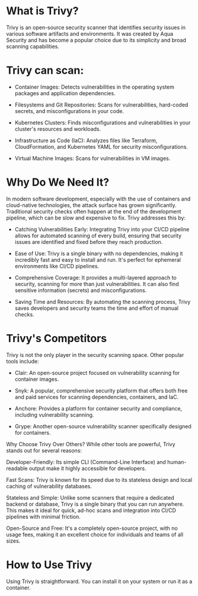 # What is Trivy?
Trivy is an open-source security scanner that identifies security issues in various software artifacts and environments. It was created by Aqua Security and has become a popular choice due to its simplicity and broad scanning capabilities.

# Trivy can scan:

- Container Images: Detects vulnerabilities in the operating system packages and application dependencies.

- Filesystems and Git Repositories: Scans for vulnerabilities, hard-coded secrets, and misconfigurations in your code.

- Kubernetes Clusters: Finds misconfigurations and vulnerabilities in your cluster's resources and workloads.

- Infrastructure as Code (IaC): Analyzes files like Terraform, CloudFormation, and Kubernetes YAML for security misconfigurations.

- Virtual Machine Images: Scans for vulnerabilities in VM images.

# Why Do We Need It?
In modern software development, especially with the use of containers and cloud-native technologies, the attack surface has grown significantly. Traditional security checks often happen at the end of the development pipeline, which can be slow and expensive to fix. Trivy addresses this by:

- Catching Vulnerabilities Early: Integrating Trivy into your CI/CD pipeline allows for automated scanning of every build, ensuring that security issues are identified and fixed before they reach production.

- Ease of Use: Trivy is a single binary with no dependencies, making it incredibly fast and easy to install and run. It's perfect for ephemeral environments like CI/CD pipelines.

- Comprehensive Coverage: It provides a multi-layered approach to security, scanning for more than just vulnerabilities. It can also find sensitive information (secrets) and misconfigurations.

- Saving Time and Resources: By automating the scanning process, Trivy saves developers and security teams the time and effort of manual checks.

# Trivy's Competitors
Trivy is not the only player in the security scanning space. Other popular tools include:

- Clair: An open-source project focused on vulnerability scanning for container images.

- Snyk: A popular, comprehensive security platform that offers both free and paid services for scanning dependencies, containers, and IaC.

- Anchore: Provides a platform for container security and compliance, including vulnerability scanning.

- Grype: Another open-source vulnerability scanner specifically designed for containers.

Why Choose Trivy Over Others?
While other tools are powerful, Trivy stands out for several reasons:

Developer-Friendly: Its simple CLI (Command-Line Interface) and human-readable output make it highly accessible for developers.

Fast Scans: Trivy is known for its speed due to its stateless design and local caching of vulnerability databases.

Stateless and Simple: Unlike some scanners that require a dedicated backend or database, Trivy is a single binary that you can run anywhere. This makes it ideal for quick, ad-hoc scans and integration into CI/CD pipelines with minimal friction.

Open-Source and Free: It's a completely open-source project, with no usage fees, making it an excellent choice for individuals and teams of all sizes.

# How to Use Trivy
Using Trivy is straightforward. You can install it on your system or run it as a container.

